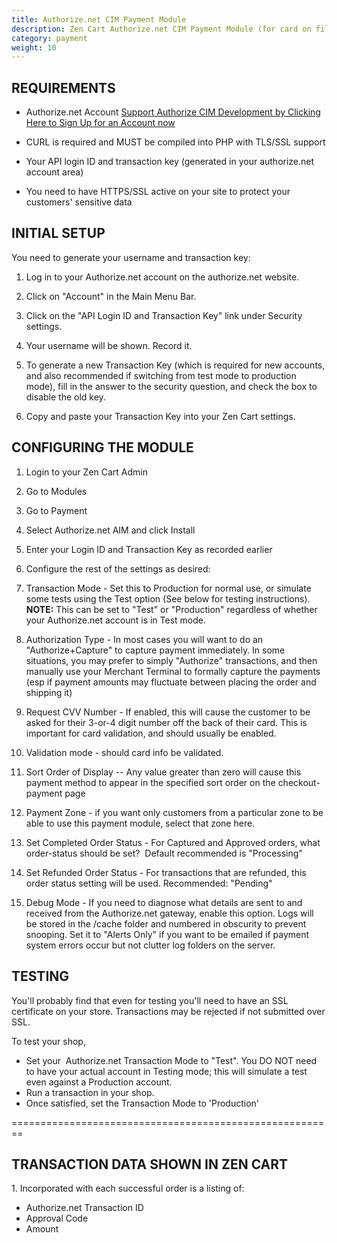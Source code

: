 ```yaml
---
title: Authorize.net CIM Payment Module
description: Zen Cart Authorize.net CIM Payment Module (for card on file)
category: payment
weight: 10
---
```


## REQUIREMENTS

*   Authorize.net Account [Support Authorize CIM Development by Clicking Here to Sign Up for an Account now](http://reseller.authorize.net/application/?resellerId=111066)

*   CURL is required and MUST be compiled into PHP with TLS/SSL support  

*   Your API login ID and transaction key (generated in your authorize.net account area)

*   You need to have HTTPS/SSL active on your site to protect your customers' sensitive data  

## INITIAL SETUP

You need to generate your username and transaction key:  

1.  Log in to your Authorize.net account on the authorize.net website.  

2.  Click on "Account" in the Main Menu Bar.
3.  Click on the "API Login ID and Transaction Key" link under Security settings.
4.  Your username will be shown. Record it.  

5.  To generate a new Transaction Key (which is required for new accounts, and also recommended if switching from test mode to production mode), fill in the answer to the security question, and check the box to disable the old key.
6.  Copy and paste your Transaction Key into your Zen Cart settings.

## CONFIGURING THE MODULE

1.  Login to your Zen Cart Admin
2.  Go to Modules
3.  Go to Payment
4.  Select Authorize.net AIM and click Install
5.  Enter your Login ID and Transaction Key as recorded earlier
6.  Configure the rest of the settings as desired:

1.  Transaction Mode - Set this to Production for normal use, or simulate some tests using the Test option (See below for testing instructions). **NOTE:** This can be set to "Test" or "Production" regardless of whether your Authorize.net account is in Test mode.  

2.  Authorization Type - In most cases you will want to do an "Authorize+Capture" to capture payment immediately. In some situations, you may prefer to simply "Authorize" transactions, and then manually use your Merchant Terminal to formally capture the payments (esp if payment amounts may fluctuate between placing the order and shipping it)
3.  Request CVV Number - If enabled, this will cause the customer to be asked for their 3-or-4 digit number off the back of their card. This is important for card validation, and should usually be enabled.
4.  Validation mode - should card info be validated.
5.  Sort Order of Display -- Any value greater than zero will cause this payment method to appear in the specified sort order on the checkout-payment page
6.  Payment Zone - if you want only customers from a particular zone to be able to use this payment module, select that zone here.
7.  Set Completed Order Status - For Captured and Approved orders, what order-status should be set?  Default recommended is "Processing"
8.  Set Refunded Order Status - For transactions that are refunded, this order status setting will be used. Recommended: "Pending"
9.  Debug Mode - If you need to diagnose what details are sent to and received from the Authorize.net gateway, enable this option. Logs will be stored in the /cache folder and numbered in obscurity to prevent snooping. Set it to "Alerts Only" if you want to be emailed if payment system errors occur but not clutter log folders on the server.  

## TESTING

You'll probably find that even for testing you'll need to have an SSL certificate on your store. Transactions may be rejected if not submitted over SSL.  

To test your shop, 

- Set your  Authorize.net Transaction Mode to "Test".  You DO NOT need to have your actual account in Testing mode; this will simulate a test even against a Production account.
- Run a transaction in your shop.   
- Once satisfied, set the Transaction Mode to 'Production'  

========================================================  

## TRANSACTION DATA SHOWN IN ZEN CART  

1\. Incorporated with each successful order is a listing of:  
* Authorize.net Transaction ID 
* Approval Code  
* Amount 

